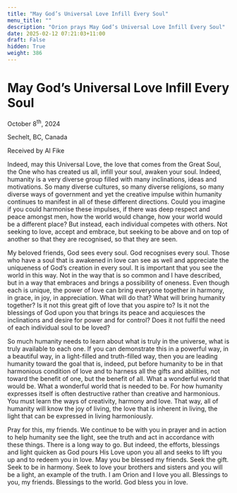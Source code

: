```yaml
---
title: "May God’s Universal Love Infill Every Soul"
menu_title: ""
description: "Orion prays May God’s Universal Love Infill Every Soul"
date: 2025-02-12 07:21:03+11:00
draft: False
hidden: True
weight: 386
---
```

# May God’s Universal Love Infill Every Soul 

October 8<sup>th</sup>, 2024

Sechelt, BC, Canada

Received by Al Fike 

Indeed, may this Universal Love, the love that comes from the Great Soul, the One who has created us all, infill your soul, awaken your soul. Indeed, humanity is a very diverse group filled with many inclinations, ideas and motivations. So many diverse cultures, so many diverse religions, so many diverse ways of government and yet the creative impulse within humanity continues to manifest in all of these different directions. Could you imagine if you could harmonise these impulses, if there was deep respect and peace amongst men, how the world would change, how your world would be a different place? But instead, each individual competes with others. Not seeking to love, accept and embrace, but seeking to be above and on top of another so that they are recognised, so that they are seen. 

My beloved friends, God sees every soul. God recognises every soul. Those who have a soul that is awakened in love can see as well and appreciate the uniqueness of God’s creation in every soul. It is important that you see the world in this way. Not in the way that is so common and I have described, but in a way that embraces and brings a possibility of oneness. Even though each is unique, the power of love can bring everyone together in harmony, in grace, in joy, in appreciation. What will do that? What will bring humanity together? Is it not this great gift of love that you aspire to? Is it not the blessings of God upon you that brings its peace and acquiesces the inclinations and desire for power and for control? Does it not fulfil the need of each individual soul to be loved? 

So much humanity needs to learn about what is truly in the universe, what is truly available to each one. If you can demonstrate this in a powerful way, in a beautiful way, in a light-filled and truth-filled way, then you are leading humanity toward the goal that is, indeed, put before humanity to be in that harmonious condition of love and to harness all the gifts and abilities, not toward the benefit of one, but the benefit of all. What a wonderful world that would be. What a wonderful world that is needed to be. For how humanity expresses itself is often destructive rather than creative and harmonious. You must learn the ways of creativity, harmony and love. That way, all of humanity will know the joy of living, the love that is inherent in living, the light that can be expressed in living harmoniously. 

Pray for this, my friends. We continue to be with you in prayer and in action to help humanity see the light, see the truth and act in accordance with these things. There is a long way to go. But indeed, the efforts, blessings and light quicken as God pours His Love upon you all and seeks to lift you up and to redeem you in love. May you be blessed my friends. Seek the gift. Seek to be in harmony. Seek to love your brothers and sisters and you will be a light, an example of the truth. I am Orion and I love you all. Blessings to you, my friends. Blessings to the world. God bless you in love. 